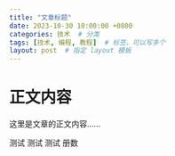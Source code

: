 ```yaml
---
title: "文章标题"
date: 2023-10-30 10:00:00 +0800
categories: 技术  # 分类
tags: [技术, 编程, 教程]  # 标签，可以写多个
layout: post  # 指定 layout 模板
---
```


# 正文内容
这里是文章的正文内容……

测试
测试
测试
册数
